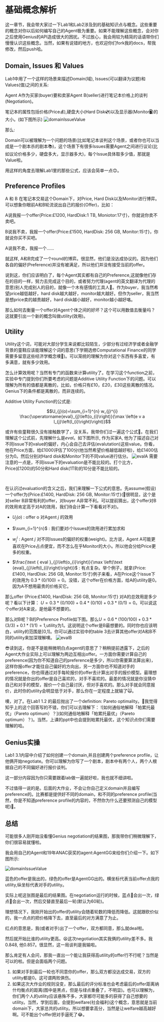 # 基础概念解析
这一章节，我会带大家过一下Lab1和Lab2涉及到的基础知识点与概念。这些重要的概念对你以后如何编写自己的Agent极为重要。如果不能理解这些概念，会对你之后使用Genius的API造成很大的困扰。不过放心，我会用较为精简的话语带你们慢慢认识这些概念。当然，如果有说错的地方，也欢迎你们fork我的docs，帮我修改，然后push哈。

## Domain, Issues 和 Values
Lab1中用了一个这样的场景来描述Domain(域), Issues(可以翻译为议题)和Values(值)之间的关系:

Agent A作为买家(buyer)要和卖家Agent B(seller)进行笔记本价格上的谈判(Negotiation)。

笔记本的属性包括价格(Price💰),硬盘大小(Hard Disk💿)以及显示器(Monitor🖥)的大小。(如下图所示)
![domainIssueValue](img/basic/domainIssueValue.jpg)

那么:

Domain可以被理解为一个问题的场景(比如笔记本谈判这个场景，或者你也可以当成是一个剧本杀的剧本📚)，这个场景下有很多Issues需要Agent之间进行议论(比如议论价格多少，硬盘多大，显示器多大)，每个Issue具体取多少值，那就是Value啦。

用这样的角度去理解Lab1里的那些公式，应该会简单一点😊。

## Preference Profiles
A 和 B 在笔记本交易这个Domain下，对Price, Hard Disk以及Monitor进行博弈。可以想象你眼前A和B轮流说出自己的报价(Offer)，比如：

A说我报一个offer{Price:£1200, HardDisk:1 TB, Moniotor:17寸}，你就说你卖不卖吧。

B说我不卖，我报一个offer{Price:£1500, HardDisk: 256 GB, Monitor:15寸}，你就说你买不买吧。

A说我不卖，我报一个......

就这样, A和B完成了一个round的博弈。很显然，他们是没达成协议的。因为他们各自的偏好(Preference)并没有被满足，所以他们并没有接受当前的offer。

说到这，你们应该明白了，每个Agent其实都有自己的Preference,这就像他们存在的目的一样，努力去完成这个目的，或者努力代理(agent的英文翻译为代理的意思)别人完成别人的目的，就像一个木有感情的工具人🤖。作为buyer，我当然希望price越低越好，hard disk越大越好，monitor越大越好。但作为seller，我当然是想price卖的越贵越好，hard disk越小越好，monitor越小越好咯。

那么如何去衡量一个offer对Agent个体之间的好坏？这个可以用数值去衡量吗？这就要引出一个新的概念叫做utility(效用)。

## Utility
Utility这个词，可能对大部分学生来说都比较陌生，少部分有过经济学或者金融学背景的童鞋应该能理解这个词的意思(下学期选修Computational Finance的同学需要多留意这些经济学概念噢🏦)。可以笼统的理解为你对这个东西有多喜爱，有多满意，就有多少效用。

怎么计算效用呢？当然有专门的函数来计算utility了。在学习这个function之前，实验中专门提到你们所要考虑的问题是Additive Utility Function下的问题。可以理解为所有的值都是离散的，比如，价格只有£10，£20，£30这些离散的情况。Genius下的条件都是离散的，而非连续的。

Additive Utility Function的公式是:

$$U_{j}(o)=\sum_{i=1}^{n} w_{j}^{i} \frac{\operatorname{eval}_{j}\left(o_{i}\right)}{\max \left(e v a l_{j}\left(I_{i}\right)\right)}$$

或许有些童鞋很久没有接触数学了，没关系，我带你们过一遍这个公式🐷。在我们理解这个公式前，先理解什么是$eval$。如下图所示, 作为买家A, 他为了描述自己对不同issue下的value的偏好，内心会自己去评估(evalutation)这些value。你看，他在Price方面，给£1000评估了100分(他当然希望价格越低越好啦)，给£1400估分为0。然后分别对Hard disk和Monitor下的不同value进行估分。
![evalA](img/basic/evalA.jpg)
需要注意的一点是，不同issue下的evaluation是不能比较的。打个比方，Price(£1200)的50分和Hard disk(1TB)的10分是不能比较的。

<br>

在认识过evaluation的含义之后，我们来理解一下公式的意思。先assume(假设)一个offer为{Price:£1400, HardDisk: 256 GB, Monitor:15寸}(🐶很明显，这个是对seller B非常有利的offer，对buyer A非常不利。可以提前猜出，这个offer对B的效用肯定高于对A的效用，我们待会计算一下看看对不对)。

* $U_{j}(o)$ : offer o 对Agent $j$ 的效用 

* $\sum_{i=1}^{n}$ : 我们要对i个Issues的效用进行累加求和

* $w_{j}^{i}$ : Agent $j$ 对不同Issues的偏好的权重(weight)。比方说，Agent A可能更喜欢在Price占点便宜，而不怎么在乎Monitor的大小。所以他会分给Price更多的权重。

* $\frac{\text { eval }_{j}\left(o_{i}\right)}{\max \left(\text {eval}_{j}\left(I_{i}\right)\right)}$ : 有点复杂。举个例子，就拿{Price:£1400, HardDisk: 256 GB, Monitor:15寸}例子来看，A在Price这个issue下的效用为 $0.3*(0/100)=0$。没错，这个offer在价格方面，给A的utility是0。因为A不想用最贵的价格买它。

那么offer {Price:£1400, HardDisk: 256 GB, Monitor:15寸} 对A的总效用是多少呢？看以下计算：
$U=0.3*(0/100)+0.4*(0/10)+0.3*(0/1)=0$。可以说这个offer对A来说，是他最不想要的。

那么对B呢？B的Preference Profile如下图。那么$U=0.6*(100/100)+0.3*(3/3)+0.1*(1/1)=1$,utility为1。这说明这个offer是B最想要的。同时你也应该明白，utility的范围是[0,1]。你可以通过实验中的table 3去计算其他offer对A和B不同的utility来加深理解噢。
![evalB](img/basic/evalB.jpg)

😎读到这，你是不是能稍微明白点agent的意思了？稍稍提前透露下，之后的Agent大作业实际上可以理解为两边互相出offer。一方面你需要计算自己的preference(因为你不知道自己的preference是多少，所以你需要算法算出来)，这样你报offer才能往自己偏好的方向出，另一方面你也不知道对手的preference，你也得通过对手每轮报价的offer去计算出对手的报价模型。最理想的情况就是你出的offer是自己喜欢的，对手不喜欢的。最差的情况就是你没猜中自己和对手的模型，报价一个自己最讨厌，但对手喜欢的。那么对手就会同意报价，此时你的utility会明显低于对手，那么你在一定程度上就输了🙀。

噢，对了。在Lab1 1.2 的最后抛出了一个definition: Pareto optimality。🤗我觉得知乎上的这个回答写的不错，你们可以去理解下： ![如何通俗地解释「帕累托最优」（Pareto optimum）？](如何通俗地解释「帕累托最优」（Pareto optimum）？)。当然，上课的ppt中也会提到帕累托最优，这个知识点你们需要理解的哈。

## Genius实操
Lab1 3.1内容中介绍了如何创建一个domain,并且创建两个preference profile，让他俩开始negotiate。你可以理解为你写了一个剧本，剧本中有两个人，两个人根据自己的不同偏好进行报价谈判。

这一部分内容因为你只需要跟着lab做一遍就好啦，我也就不细讲啦。

不过值得一说的是。后面的大作业，不会让你自己定义domain并且编写preference的。比赛都是提供好不同的domain，和不同的preference profile(当然，你是不知道preference profile的内容的，不然你为什么还要预测自己的模型呢)🧐。

## 总结
可能很多人刚开始没看懂Genius negotiation的结果图，那我带你们稍微理解下，你们很容易就懂啦。

我会用自己的Agent和19年ANAC获奖的agent:AgentGG来给你们介绍一下。如下图所示:

![domainIssueValue](img/basic/agentgg.jpg)

蓝色的offer是我出的，绿色的offer是AgentGG出的。横坐标代表当前offer点我的utility,纵坐标代表对手的utility。

实际上呢这张图是最后的结果图。在negotiation运行的时候，蓝点🥶会出一次，绿点🤢会出一次，然后交替直至最后一轮(默认为60轮)。

理想情况下，我刚开始出的offer的utility会随着轮数的降低而降低。这就跟砍价似的，我一点点的把价格降下去，直至最后的对方满意了为止。

红点的意思是，我(或者对手)出了一个offer，双方都同意，那么就deal啦。

然后就开始比谁的utility更高。😫这次negotiation其实我俩的utility差不多。我0.848, 他0.857。很显然，这一局谈判是我输啦。

那么肯定有人会问，那我一直出一个能让我获得高utility的offer行不行呢？当然是可以的啦。但是会面临两个问题。

1. 如果对手到最后一轮也不同意你的offer，那么双方都没达成交易，双方的utility都是0。这可谓两败俱伤。
2. 如果这次大作业的规则没变，那么最后的评分标准也会考虑最后的offer距离纳什均衡点的距离(图中是黑点，但是与绿点重叠了，不明显)。也可以理解为，你们两个人的utility应该悬殊不多，大家都尽可能多的获得了自己想要的utility。当然，学到后面，会提到welfare(社会福利)这个概念，意思就是当前domain下，大家总共的utility。所以想要拿高分，当然是让welfare越高越好啊。可不能出个offer把对手逼死了😂。







